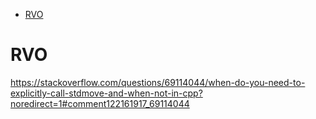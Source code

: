 - [RVO](#orgf5a1bd9)



<a id="orgf5a1bd9"></a>

# RVO

<https://stackoverflow.com/questions/69114044/when-do-you-need-to-explicitly-call-stdmove-and-when-not-in-cpp?noredirect=1#comment122161917_69114044>
